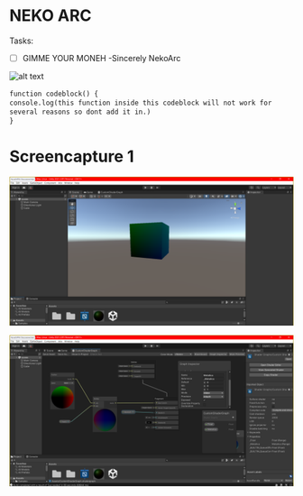 # NEKO ARC

Tasks:

- [ ] GIMME YOUR MONEH -Sincerely NekoArc

![alt text](https://cdn.discordapp.com/attachments/587492591004549124/1065426197334466570/maxresdefault.png)
 
```
function codeblock() {
console.log(this function inside this codeblock will not work for several reasons so dont add it in.)
}
```

# Screencapture 1

![alt text](https://github.com/VantasTheViking/test/blob/main/Capture1.PNG)

![alt text](https://github.com/VantasTheViking/test/blob/main/Capture1.2.PNG)